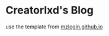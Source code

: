 # Creatorlxd's Blog

use the template from [mzlogin.github.io](https://github.com/mzlogin/mzlogin.github.io)